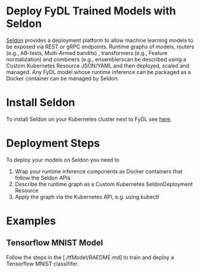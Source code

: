 # Deploy FyDL Trained Models with Seldon

[Seldon](https://github.com/SeldonIO/seldon-core) provides a deployment platform to allow machine learning models to be exposed via REST or gRPC endpoints. Runtime graphs of models, routers (e.g., AB-tests, Multi-Armed bandits) , transformers (e.g., Feature normalization) and combiners (e.g., ensemblerscan be described using a Custom Kubernetes Resource JSON/YAML and then deployed, scaled and managed. Any FyDL model whose runtime inference can be packaged as a Docker container can be managed by Seldon.

# Install Seldon

To install Seldon on your Kubernetes cluster next to FyDL see [here](https://github.com/SeldonIO/seldon-core/blob/master/docs/install.md).

# Deployment Steps

To deploy your models on Seldon you need to

 1. Wrap your runtime inference components as Docker containers that follow the Seldon APIs
 1. Describe the runtime graph as a Custom Kubernetes SeldonDeployment Resource
 1. Apply the graph via the Kubernetes API, e.g. using kubectl

# Examples

## Tensorflow MNIST Model

Follow the steps in the [./tfModel/RAEDME.md] to train and deploy a Tensorflow MNIST classififer.

